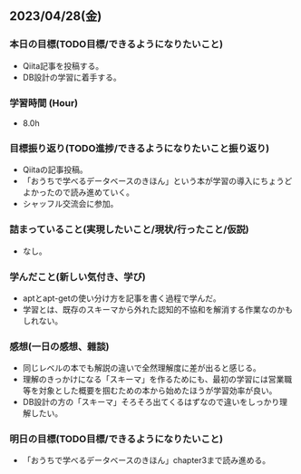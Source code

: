 ## 2023/04/28(金)

### 本日の目標(TODO目標/できるようになりたいこと)

- Qiita記事を投稿する。
- DB設計の学習に着手する。

### 学習時間 (Hour)

- 8.0h

### 目標振り返り(TODO進捗/できるようになりたいこと振り返り)

- Qiitaの記事投稿。
- 「おうちで学べるデータベースのきほん」という本が学習の導入にちょうどよかったので読み進めていく。
- シャッフル交流会に参加。

### 詰まっていること(実現したいこと/現状/行ったこと/仮説)

- なし。

### 学んだこと(新しい気付き、学び)

- aptとapt-getの使い分け方を記事を書く過程で学んだ。
- 学習とは、既存のスキーマから外れた認知的不協和を解消する作業なのかもしれない。

### 感想(一日の感想、雜談)

- 同じレベルの本でも解説の違いで全然理解度に差が出ると感じる。
- 理解のきっかけになる「スキーマ」を作るためにも、最初の学習には営業職等を対象とした概要を掴むための本から始めたほうが学習効率が良い。
- DB設計の方の「スキーマ」そろそろ出てくるはずなので違いをしっかり理解したい。

### 明日の目標(TODO目標/できるようになりたいこと)

- 「おうちで学べるデータベースのきほん」chapter3まで読み進める。
